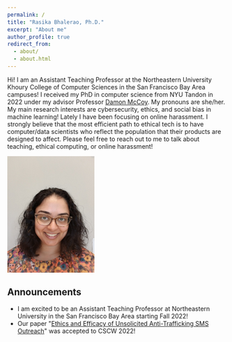 ```yaml
---
permalink: /
title: "Rasika Bhalerao, Ph.D."
excerpt: "About me"
author_profile: true
redirect_from: 
  - about/
  - about.html
---
```


Hi! I am an Assistant Teaching Professor at the Northeastern University Khoury College of Computer Sciences in the San Francisco Bay Area campuses! I received my PhD in computer science from NYU Tandon in 2022 under my advisor Professor [Damon McCoy](http://damonmccoy.com). 
My pronouns are she/her. 
My main research interests are cybersecurity, ethics, and social bias in machine learning! Lately I have been focusing on online harassment. 
I strongly believe that the most efficient path to ethical tech is to have computer/data scientists who reflect the population that their products are designed to affect. 
Please feel free to reach out to me to talk about teaching, ethical computing, or online harassment! 

<img src="/images/Bhalerao2021.jpeg" width="200">

## Announcements

- I am excited to be an Assistant Teaching Professor at Northeastern University in the San Francisco Bay Area starting Fall 2022!
- Our paper "[Ethics and Efficacy of Unsolicited Anti-Trafficking SMS Outreach](https://arxiv.org/abs/2202.09527)" was accepted to CSCW 2022!
